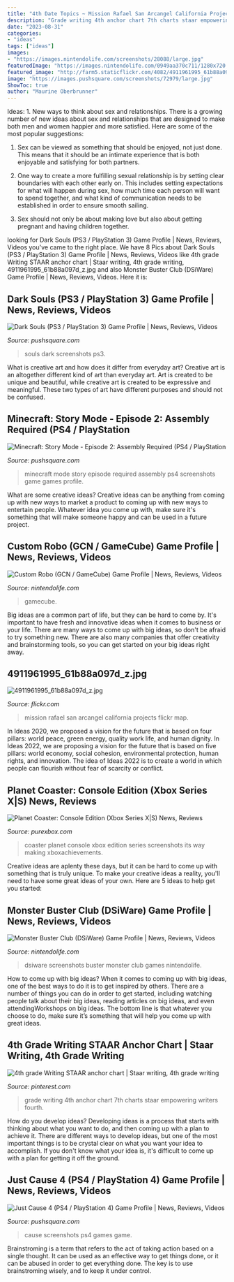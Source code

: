 ```yaml
---
title: "4th Date Topics ~ Mission Rafael San Arcangel California Projects Flickr Map"
description: "Grade writing 4th anchor chart 7th charts staar empowering writers fourth"
date: "2023-08-31"
categories:
- "ideas"
tags: ["ideas"]
images:
- "https://images.nintendolife.com/screenshots/28088/large.jpg"
featuredImage: "https://images.nintendolife.com/0949aa370c711/1280x720.jpg"
featured_image: "http://farm5.staticflickr.com/4082/4911961995_61b88a097d_z.jpg"
image: "https://images.pushsquare.com/screenshots/72979/large.jpg"
ShowToc: true
author: "Maurine Oberbrunner"
---
```



Ideas: 1. New ways to think about sex and relationships.
There is a growing number of new ideas about sex and relationships that are designed to make both men and women happier and more satisfied. Here are some of the most popular suggestions:
1. Sex can be viewed as something that should be enjoyed, not just done. This means that it should be an intimate experience that is both enjoyable and satisfying for both partners.

2. One way to create a more fulfilling sexual relationship is by setting clear boundaries with each other early on. This includes setting expectations for what will happen during sex, how much time each person will want to spend together, and what kind of communication needs to be established in order to ensure smooth sailing.

3. Sex should not only be about making love but also about getting pregnant and having children together.

	

		
looking for Dark Souls (PS3 / PlayStation 3) Game Profile | News, Reviews, Videos you've came to the right place. We have 8 Pics about Dark Souls (PS3 / PlayStation 3) Game Profile | News, Reviews, Videos like 4th grade Writing STAAR anchor chart | Staar writing, 4th grade writing, 4911961995_61b88a097d_z.jpg and also Monster Buster Club (DSiWare) Game Profile | News, Reviews, Videos. Here it is:
		
    
## Dark Souls (PS3 / PlayStation 3) Game Profile | News, Reviews, Videos

<img loading=lazy src="https://images.pushsquare.com/screenshots/38512/large.jpg" onerror="this.onerror=null;this.src='https://tse3.mm.bing.net/th?id=OIP.4OET5A-O3JXVhBcUnHtfKgHaEK&amp;pid=15.1';" alt="Dark Souls (PS3 / PlayStation 3) Game Profile | News, Reviews, Videos">

_Source: pushsquare.com_

>souls dark screenshots ps3. 

	

What is creative art and how does it differ from everyday art?
Creative art is an altogether different kind of art than everyday art. Art is created to be unique and beautiful, while creative art is created to be expressive and meaningful. These two types of art have different purposes and should not be confused.

    
## Minecraft: Story Mode - Episode 2: Assembly Required (PS4 / PlayStation

<img loading=lazy src="https://images.pushsquare.com/screenshots/72979/large.jpg" onerror="this.onerror=null;this.src='https://tse4.mm.bing.net/th?id=OIP.4ZcBrF7ZNyoPzjIvpqN5MgHaEK&amp;pid=15.1';" alt="Minecraft: Story Mode - Episode 2: Assembly Required (PS4 / PlayStation">

_Source: pushsquare.com_

>minecraft mode story episode required assembly ps4 screenshots game games profile. 

	

What are some creative ideas?
Creative ideas can be anything from coming up with new ways to market a product to coming up with new ways to entertain people. Whatever idea you come up with, make sure it's something that will make someone happy and can be used in a future project.

    
## Custom Robo (GCN / GameCube) Game Profile | News, Reviews, Videos

<img loading=lazy src="https://images.nintendolife.com/0949aa370c711/1280x720.jpg" onerror="this.onerror=null;this.src='https://tse4.mm.bing.net/th?id=OIP.0huFSDpzNaWo6aB5o_0JkAHaEK&amp;pid=15.1';" alt="Custom Robo (GCN / GameCube) Game Profile | News, Reviews, Videos">

_Source: nintendolife.com_

>gamecube. 

	

Big ideas are a common part of life, but they can be hard to come by. It's important to have fresh and innovative ideas when it comes to business or your life. There are many ways to come up with big ideas, so don't be afraid to try something new. There are also many companies that offer creativity and brainstorming tools, so you can get started on your big ideas right away.

    
## 4911961995_61b88a097d_z.jpg

<img loading=lazy src="http://farm5.staticflickr.com/4082/4911961995_61b88a097d_z.jpg" onerror="this.onerror=null;this.src='https://tse3.mm.bing.net/th?id=OIP.zHYUJEHEubrwM7riEIpR_gHaFj&amp;pid=15.1';" alt="4911961995_61b88a097d_z.jpg">

_Source: flickr.com_

>mission rafael san arcangel california projects flickr map. 

	

In Ideas 2020, we proposed a vision for the future that is based on four pillars: world peace, green energy, quality work life, and human dignity. In Ideas 2022, we are proposing a vision for the future that is based on five pillars: world economy, social cohesion, environmental protection, human rights, and innovation. The idea of Ideas 2022 is to create a world in which people can flourish without fear of scarcity or conflict.

    
## Planet Coaster: Console Edition (Xbox Series X|S) News, Reviews

<img loading=lazy src="https://images.purexbox.com/screenshots/110208/large.jpg" onerror="this.onerror=null;this.src='https://tse1.mm.bing.net/th?id=OIP.I4wtne5my8JWulvQfOFeJQHaEK&amp;pid=15.1';" alt="Planet Coaster: Console Edition (Xbox Series X|S) News, Reviews">

_Source: purexbox.com_

>coaster planet console xbox edition series screenshots its way making xboxachievements. 

	

Creative ideas are aplenty these days, but it can be hard to come up with something that is truly unique. To make your creative ideas a reality, you'll need to have some great ideas of your own. Here are 5 ideas to help get you started: 

    
## Monster Buster Club (DSiWare) Game Profile | News, Reviews, Videos

<img loading=lazy src="https://images.nintendolife.com/screenshots/28088/large.jpg" onerror="this.onerror=null;this.src='https://tse1.mm.bing.net/th?id=OIP.ZyQUouXoUYuNLAJUcscgogAAAA&amp;pid=15.1';" alt="Monster Buster Club (DSiWare) Game Profile | News, Reviews, Videos">

_Source: nintendolife.com_

>dsiware screenshots buster monster club games nintendolife. 

	

How to come up with big ideas?
When it comes to coming up with big ideas, one of the best ways to do it is to get inspired by others. There are a number of things you can do in order to get started, including watching people talk about their big ideas, reading articles on big ideas, and even attendingWorkshops on big ideas. The bottom line is that whatever you choose to do, make sure it’s something that will help you come up with great ideas.

    
## 4th Grade Writing STAAR Anchor Chart | Staar Writing, 4th Grade Writing

<img loading=lazy src="https://i.pinimg.com/736x/0a/b8/59/0ab8590ddfb839eacb727008bec2f52a.jpg" onerror="this.onerror=null;this.src='https://tse4.mm.bing.net/th?id=OIP.hgCmPvbVJ2T3D2PUfr9VGwHaJ3&amp;pid=15.1';" alt="4th grade Writing STAAR anchor chart | Staar writing, 4th grade writing">

_Source: pinterest.com_

>grade writing 4th anchor chart 7th charts staar empowering writers fourth. 

	

How do you develop ideas?
Developing ideas is a process that starts with thinking about what you want to do, and then coming up with a plan to achieve it. There are different ways to develop ideas, but one of the most important things is to be crystal clear on what you want your idea to accomplish. If you don't know what your idea is, it's difficult to come up with a plan for getting it off the ground.

    
## Just Cause 4 (PS4 / PlayStation 4) Game Profile | News, Reviews, Videos

<img loading=lazy src="https://images.pushsquare.com/screenshots/94090/large.jpg" onerror="this.onerror=null;this.src='https://tse2.mm.bing.net/th?id=OIP.Du0oJ2TW4rYwnxEyss9PjAHaEK&amp;pid=15.1';" alt="Just Cause 4 (PS4 / PlayStation 4) Game Profile | News, Reviews, Videos">

_Source: pushsquare.com_

>cause screenshots ps4 games game. 

	

Brainstroming is a term that refers to the act of taking action based on a single thought. It can be used as an effective way to get things done, or it can be abused in order to get everything done. The key is to use brainstroming wisely, and to keep it under control.

